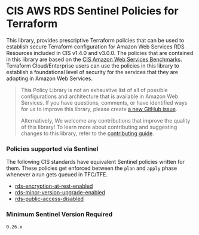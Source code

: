 # CIS AWS RDS Sentinel Policies for Terraform
This library, provides prescriptive Terraform policies that can be used to establish secure Terraform configuration 
for Amazon Web Services RDS Resources included in CIS v1.4.0 and v3.0.0. 
The policies that are contained in this library are based on the [CIS Amazon Web Services Benchmarks](https://docs.aws.amazon.com/securityhub/latest/userguide/cis-aws-foundations-benchmark.html).
Terraform Cloud/Enterprise users can use the policies in this library to establish a foundational level of security for the services that they are 
adopting in Amazon Web Services.

> This Policy Library is not an exhaustive list of all of possible configurations and architecture that is available in Amazon Web Services. 
> If you have questions, comments, or have identified ways for us to improve this library, 
> please create [a new GitHub issue](https://github.com/hashicorp/policy-library-aws-cloudtrail-terraform/issues/new/choose).
>
> Alternatively, We welcome any contributions that improve the quality of this library! 
> To learn more about contributing and suggesting changes to this library, refer to the [contributing guide](https://github.com/hashicorp/policy-library-aws-cloudtrail-terraform/blob/main/CONTRIBUTING.md).

### Policies supported via Sentinel

The following CIS standards have equivalent Sentinel policies written for them. These policies get enforced between the `plan` and `apply` phase whenever a run gets queued in TFC/TFE.

- [rds-encryption-at-rest-enabled](./docs/policies/rds-encryption-at-rest-enabled.md)
- [rds-minor-version-upgrade-enabled](./docs/policies/rds-minor-version-upgrade-enabled.md)
- [rds-public-access-disabled](./docs/policies/rds-public-access-disabled.md)

### Minimum Sentinel Version Required

```pre
0.26.x
```